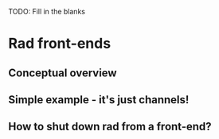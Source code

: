 TODO: Fill in the blanks

# Rad front-ends

## Conceptual overview

## Simple example - it's just channels!

## How to shut down rad from a front-end?
